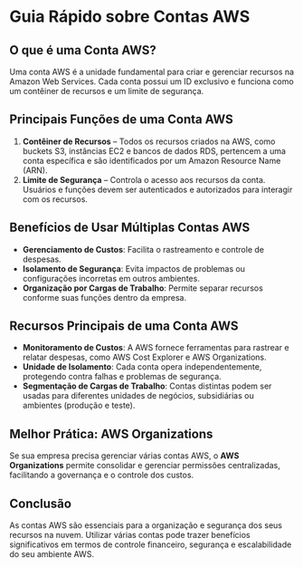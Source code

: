 # Guia Rápido sobre Contas AWS

## O que é uma Conta AWS?
Uma conta AWS é a unidade fundamental para criar e gerenciar recursos na Amazon Web Services. Cada conta possui um ID exclusivo e funciona como um contêiner de recursos e um limite de segurança.

## Principais Funções de uma Conta AWS
1. **Contêiner de Recursos** – Todos os recursos criados na AWS, como buckets S3, instâncias EC2 e bancos de dados RDS, pertencem a uma conta específica e são identificados por um Amazon Resource Name (ARN).
2. **Limite de Segurança** – Controla o acesso aos recursos da conta. Usuários e funções devem ser autenticados e autorizados para interagir com os recursos.

## Benefícios de Usar Múltiplas Contas AWS
- **Gerenciamento de Custos**: Facilita o rastreamento e controle de despesas.
- **Isolamento de Segurança**: Evita impactos de problemas ou configurações incorretas em outros ambientes.
- **Organização por Cargas de Trabalho**: Permite separar recursos conforme suas funções dentro da empresa.

## Recursos Principais de uma Conta AWS
- **Monitoramento de Custos**: A AWS fornece ferramentas para rastrear e relatar despesas, como AWS Cost Explorer e AWS Organizations.
- **Unidade de Isolamento**: Cada conta opera independentemente, protegendo contra falhas e problemas de segurança.
- **Segmentação de Cargas de Trabalho**: Contas distintas podem ser usadas para diferentes unidades de negócios, subsidiárias ou ambientes (produção e teste).

## Melhor Prática: AWS Organizations
Se sua empresa precisa gerenciar várias contas AWS, o **AWS Organizations** permite consolidar e gerenciar permissões centralizadas, facilitando a governança e o controle dos custos.

## Conclusão
As contas AWS são essenciais para a organização e segurança dos seus recursos na nuvem. Utilizar várias contas pode trazer benefícios significativos em termos de controle financeiro, segurança e escalabilidade do seu ambiente AWS.
